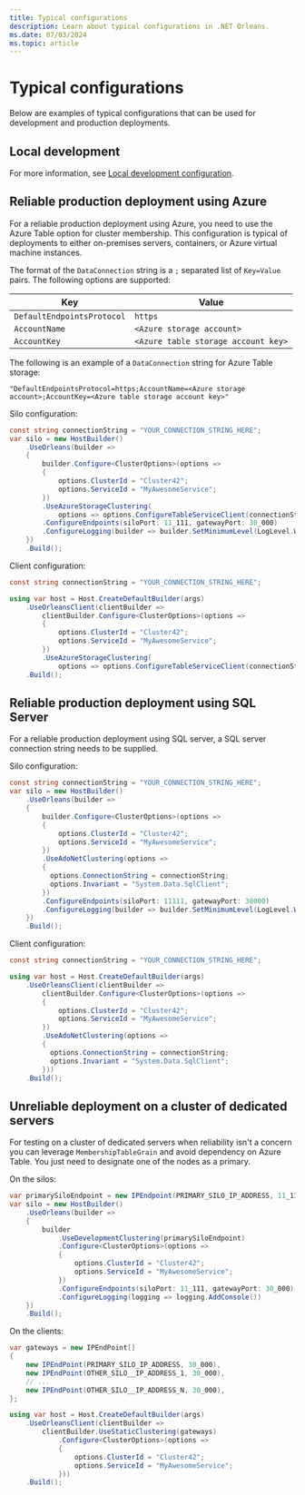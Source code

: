 ```yaml
---
title: Typical configurations
description: Learn about typical configurations in .NET Orleans.
ms.date: 07/03/2024
ms.topic: article
---
```


# Typical configurations

Below are examples of typical configurations that can be used for development and production deployments.

## Local development

For more information, see [Local development configuration](local-development-configuration.md).

## Reliable production deployment using Azure

For a reliable production deployment using Azure, you need to use the Azure Table option for cluster membership. This configuration is typical of deployments to either on-premises servers, containers, or Azure virtual machine instances.

 The format of the `DataConnection` string is a `;` separated list of `Key=Value` pairs. The following options are supported:

| Key                        | Value                               |
|----------------------------|-------------------------------------|
| `DefaultEndpointsProtocol` | `https`                             |
| `AccountName`              | `<Azure storage account>`           |
| `AccountKey`               | `<Azure table storage account key>` |

The following is an example of a `DataConnection` string for Azure Table storage:

```
"DefaultEndpointsProtocol=https;AccountName=<Azure storage account>;AccountKey=<Azure table storage account key>"
```

Silo configuration:

```csharp
const string connectionString = "YOUR_CONNECTION_STRING_HERE";
var silo = new HostBuilder()
    .UseOrleans(builder =>
    {
        builder.Configure<ClusterOptions>(options =>
        {
            options.ClusterId = "Cluster42";
            options.ServiceId = "MyAwesomeService";
        })
        .UseAzureStorageClustering(
            options => options.ConfigureTableServiceClient(connectionString))
        .ConfigureEndpoints(siloPort: 11_111, gatewayPort: 30_000)
        .ConfigureLogging(builder => builder.SetMinimumLevel(LogLevel.Warning).AddConsole())
    })
    .Build();
```

Client configuration:

```csharp
const string connectionString = "YOUR_CONNECTION_STRING_HERE";

using var host = Host.CreateDefaultBuilder(args)
    .UseOrleansClient(clientBuilder =>
        clientBuilder.Configure<ClusterOptions>(options =>
        {
            options.ClusterId = "Cluster42";
            options.ServiceId = "MyAwesomeService";
        })
        .UseAzureStorageClustering(
            options => options.ConfigureTableServiceClient(connectionString)))
    .Build();
```

## Reliable production deployment using SQL Server

For a reliable production deployment using SQL server, a SQL server connection string needs to be supplied.

Silo configuration:

```csharp
const string connectionString = "YOUR_CONNECTION_STRING_HERE";
var silo = new HostBuilder()
    .UseOrleans(builder =>
    {
        builder.Configure<ClusterOptions>(options =>
        {
            options.ClusterId = "Cluster42";
            options.ServiceId = "MyAwesomeService";
        })
        .UseAdoNetClustering(options =>
        {
          options.ConnectionString = connectionString;
          options.Invariant = "System.Data.SqlClient";
        })
        .ConfigureEndpoints(siloPort: 11111, gatewayPort: 30000)
        .ConfigureLogging(builder => builder.SetMinimumLevel(LogLevel.Warning).AddConsole())
    })
    .Build();
```

Client configuration:

```csharp
const string connectionString = "YOUR_CONNECTION_STRING_HERE";

using var host = Host.CreateDefaultBuilder(args)
    .UseOrleansClient(clientBuilder =>
        clientBuilder.Configure<ClusterOptions>(options =>
        {
            options.ClusterId = "Cluster42";
            options.ServiceId = "MyAwesomeService";
        })
        .UseAdoNetClustering(options =>
        {
          options.ConnectionString = connectionString;
          options.Invariant = "System.Data.SqlClient";
        }))
    .Build();
```

## Unreliable deployment on a cluster of dedicated servers

For testing on a cluster of dedicated servers when reliability isn't a concern you can leverage `MembershipTableGrain` and avoid dependency on Azure Table. You just need to designate one of the nodes as a primary.

On the silos:

```csharp
var primarySiloEndpoint = new IPEndpoint(PRIMARY_SILO_IP_ADDRESS, 11_111);
var silo = new HostBuilder()
    .UseOrleans(builder =>
    {
        builder
            .UseDevelopmentClustering(primarySiloEndpoint)
            .Configure<ClusterOptions>(options =>
            {
                options.ClusterId = "Cluster42";
                options.ServiceId = "MyAwesomeService";
            })
            .ConfigureEndpoints(siloPort: 11_111, gatewayPort: 30_000)
            .ConfigureLogging(logging => logging.AddConsole())
    })
    .Build();
```

On the clients:

```csharp
var gateways = new IPEndPoint[]
{
    new IPEndPoint(PRIMARY_SILO_IP_ADDRESS, 30_000),
    new IPEndPoint(OTHER_SILO__IP_ADDRESS_1, 30_000),
    // ...
    new IPEndPoint(OTHER_SILO__IP_ADDRESS_N, 30_000),
};

using var host = Host.CreateDefaultBuilder(args)
    .UseOrleansClient(clientBuilder =>
        clientBuilder.UseStaticClustering(gateways)
            .Configure<ClusterOptions>(options =>
            {
                options.ClusterId = "Cluster42";
                options.ServiceId = "MyAwesomeService";
            }))
    .Build();
```
